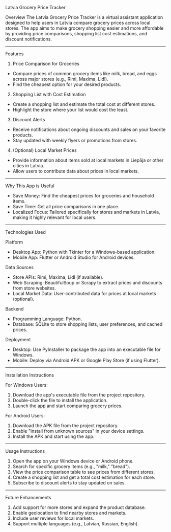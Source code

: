 Latvia Grocery Price Tracker

Overview
The Latvia Grocery Price Tracker is a virtual assistant application designed to help users in Latvia compare grocery prices across local stores. The app aims to make grocery shopping easier and more affordable by providing price comparisons, shopping list cost estimations, and discount notifications.

---

Features

1. Price Comparison for Groceries
- Compare prices of common grocery items like milk, bread, and eggs across major stores (e.g., Rimi, Maxima, Lidl).
- Find the cheapest option for your desired products.

2. Shopping List with Cost Estimation
- Create a shopping list and estimate the total cost at different stores.
- Highlight the store where your list would cost the least.

3. Discount Alerts
- Receive notifications about ongoing discounts and sales on your favorite products.
- Stay updated with weekly flyers or promotions from stores.

4. (Optional) Local Market Prices
- Provide information about items sold at local markets in Liepāja or other cities in Latvia.
- Allow users to contribute data about prices in local markets.

---

Why This App is Useful
- Save Money: Find the cheapest prices for groceries and household items.
- Save Time: Get all price comparisons in one place.
- Localized Focus: Tailored specifically for stores and markets in Latvia, making it highly relevant for local users.

---

Technologies Used

Platform
- Desktop App: Python with Tkinter for a Windows-based application.
- Mobile App: Flutter or Android Studio for Android devices.

Data Sources
- Store APIs: Rimi, Maxima, Lidl (if available).
- Web Scraping: BeautifulSoup or Scrapy to extract prices and discounts from store websites.
- Local Market Data: User-contributed data for prices at local markets (optional).

Backend
- Programming Language: Python.
- Database: SQLite to store shopping lists, user preferences, and cached prices.

Deployment
- Desktop: Use PyInstaller to package the app into an executable file for Windows.
- Mobile: Deploy via Android APK or Google Play Store (if using Flutter).

---

Installation Instructions

For Windows Users:
1. Download the app's executable file from the project repository.
2. Double-click the file to install the application.
3. Launch the app and start comparing grocery prices.

For Android Users:
1. Download the APK file from the project repository.
2. Enable "Install from unknown sources" in your device settings.
3. Install the APK and start using the app.

---

Usage Instructions
1. Open the app on your Windows device or Android phone.
2. Search for specific grocery items (e.g., "milk," "bread").
3. View the price comparison table to see prices from different stores.
4. Create a shopping list and get a total cost estimation for each store.
5. Subscribe to discount alerts to stay updated on sales.

---

Future Enhancements
1. Add support for more stores and expand the product database.
2. Enable geolocation to find nearby stores and markets.
3. Include user reviews for local markets.
4. Support multiple languages (e.g., Latvian, Russian, English).

